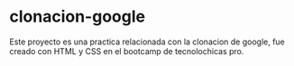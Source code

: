# clonacion-google
Este proyecto es una practica relacionada con la clonacion de google, fue creado con HTML y CSS en el bootcamp de tecnolochicas pro.
